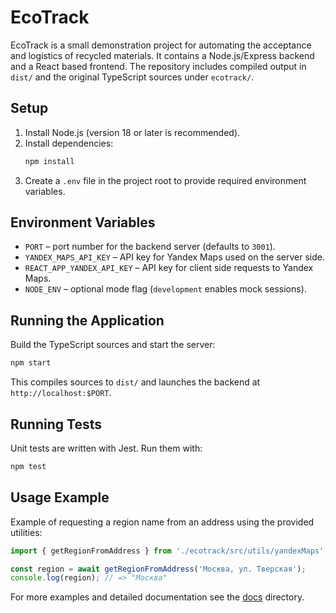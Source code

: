 # EcoTrack

EcoTrack is a small demonstration project for automating the acceptance and logistics of recycled materials. It contains a Node.js/Express backend and a React based frontend. The repository includes compiled output in `dist/` and the original TypeScript sources under `ecotrack/`.

## Setup

1. Install Node.js (version 18 or later is recommended).
2. Install dependencies:
   ```bash
   npm install
   ```
3. Create a `.env` file in the project root to provide required environment variables.

## Environment Variables

- `PORT` – port number for the backend server (defaults to `3001`).
- `YANDEX_MAPS_API_KEY` – API key for Yandex Maps used on the server side.
- `REACT_APP_YANDEX_API_KEY` – API key for client side requests to Yandex Maps.
- `NODE_ENV` – optional mode flag (`development` enables mock sessions).

## Running the Application

Build the TypeScript sources and start the server:

```bash
npm start
```

This compiles sources to `dist/` and launches the backend at `http://localhost:$PORT`.

## Running Tests

Unit tests are written with Jest. Run them with:

```bash
npm test
```

## Usage Example

Example of requesting a region name from an address using the provided utilities:

```typescript
import { getRegionFromAddress } from './ecotrack/src/utils/yandexMaps';

const region = await getRegionFromAddress('Москва, ул. Тверская');
console.log(region); // => "Москва"
```

For more examples and detailed documentation see the [docs](docs/) directory.


